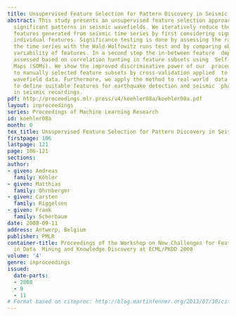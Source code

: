 ```yaml
---
title: Unsupervised Feature Selection for Pattern Discovery in Seismic Wavefields
abstract: This study presents an unsupervised feature selection approach for the discovery  of
  significant patterns in seismic wavefields. We iteratively reduce the number  of
  features generated from seismic time series by first considering significance  of
  individual features. Significance testing is done by assessing the randomness  of
  the time series with the Wald-Wolfowitz runs test and by comparing observed and  theoretical
  variability of features. In a second step the in-between feature  dependencies are
  assessed based on correlation hunting in feature subsets using  Self-Organizing
  Maps (SOMs). We show the improved discriminative power of our  procedure compared
  to manually selected feature subsets by cross-validation applied  to synthetic seismic
  wavefield data. Furthermore, we apply the method to real-world  data with the aim
  to define suitable features for earthquake detection and seismic  phase classification
  in seismic recordings.
pdf: http://proceedings.mlr.press/v4/koehler08a/koehler08a.pdf
layout: inproceedings
series: Proceedings of Machine Learning Research
id: koehler08a
month: 0
tex_title: Unsupervised Feature Selection for Pattern Discovery in Seismic Wavefields
firstpage: 106
lastpage: 121
page: 106-121
sections: 
author:
- given: Andreas
  family: Köhler
- given: Matthias
  family: Ohrnberger
- given: Carsten
  family: Riggelsen
- given: Frank
  family: Scherbaum
date: 2008-09-11
address: Antwerp, Belgium
publisher: PMLR
container-title: Proceedings of the Workshop on New Challenges for Feature Selection
  in Data  Mining and Knowledge Discovery at ECML/PKDD 2008
volume: '4'
genre: inproceedings
issued:
  date-parts:
  - 2008
  - 9
  - 11
# Format based on citeproc: http://blog.martinfenner.org/2013/07/30/citeproc-yaml-for-bibliographies/
---
```

